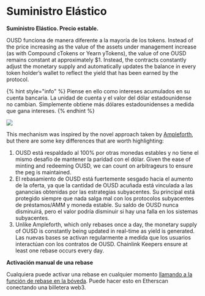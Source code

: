 # Suministro Elástico

**Suministro Elástico. Precio estable.**

OUSD funciona de manera diferente a la mayoría de los tokens. Instead of the price increasing as the value of the assets under management increase (as with Compound cTokens or Yearn yTokens), the value of one OUSD remains constant at approximately $1. Instead, the contracts constantly adjust the monetary supply and automatically updates the balance in every token holder’s wallet to reflect the yield that has been earned by the protocol.&#x20;

{% hint style="info" %}
Piense en ello como intereses acumulados en su cuenta bancaria. La unidad de cuenta y el valor del dólar estadounidense no cambian. Simplemente obtiene más dólares estadounidenses a medida que gana intereses.
{% endhint %}

![](../../.gitbook/assets/ousd\_docs\_graphics\_4.png)

This mechanism was inspired by the novel approach taken by [Ampleforth](https://www.ampleforth.org), but there are some key differences that are worth highlighting:

1. OUSD está respaldado al 100% por otras monedas estables y no tiene el mismo desafío de mantener la paridad con el dólar. Given the ease of minting and redeeming OUSD, we can count on arbitrageurs to ensure the peg is maintained.&#x20;
2. El rebasamiento de OUSD está fuertemente sesgado hacia el aumento de la oferta, ya que la cantidad de OUSD acuñada está vinculada a las ganancias obtenidas por las estrategias subyacentes. Su principal está protegido siempre que nada salga mal con los protocolos subyacentes de préstamos/AMM y moneda estable. Su saldo de OUSD nunca disminuirá, pero el valor podría disminuir si hay una falla en los sistemas subyacentes.
3. Unlike Ampleforth, which only rebases once a day, the monetary supply of OUSD is constantly being updated in real-time as yield is generated. Las nuevas bases se activan regularmente a medida que los usuarios interactúan con los contratos de OUSD. Chainlink Keepers ensure at least one rebase occurs every day.

**Activación manual de una rebase**

Cualquiera puede activar una rebase en cualquier momento [llamando a la función de rebase en la bóveda](https://etherscan.io/address/originvault.eth#writeProxyContract). Puede hacer esto en Etherscan conectando una billetera web3.
